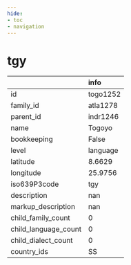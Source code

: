 ```yaml
---
hide:
- toc
- navigation
---
```

# tgy
|                      | info     |
|:---------------------|:---------|
| id                   | togo1252 |
| family_id            | atla1278 |
| parent_id            | indr1246 |
| name                 | Togoyo   |
| bookkeeping          | False    |
| level                | language |
| latitude             | 8.6629   |
| longitude            | 25.9756  |
| iso639P3code         | tgy      |
| description          | nan      |
| markup_description   | nan      |
| child_family_count   | 0        |
| child_language_count | 0        |
| child_dialect_count  | 0        |
| country_ids          | SS       |